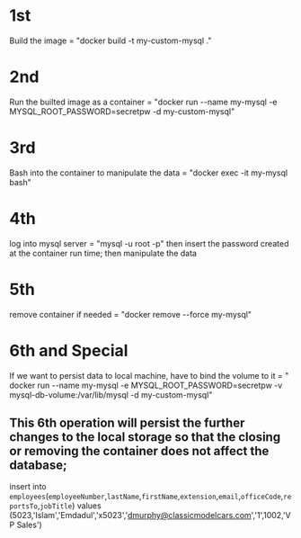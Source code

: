 # 1st
Build the image = "docker build -t my-custom-mysql ."

# 2nd 
Run the builted image as a container = "docker run --name my-mysql -e MYSQL_ROOT_PASSWORD=secretpw -d my-custom-mysql"

# 3rd
Bash into the container to manipulate the data = "docker exec -it my-mysql bash"

# 4th
log into mysql server = "mysql -u root -p"
then insert the password created at the container run time;
then manipulate the data

# 5th
remove container if needed = "docker remove --force my-mysql"

# 6th and Special
If we want to persist data to local machine, have to bind the volume to it = " docker run --name my-mysql -e MYSQL_ROOT_PASSWORD=secretpw -v mysql-db-volume:/var/lib/mysql -d my-custom-mysql"

## This 6th operation will persist the further changes to the local storage so that the closing or removing the container does not affect the database;

insert  into `employees`(`employeeNumber`,`lastName`,`firstName`,`extension`,`email`,`officeCode`,`reportsTo`,`jobTitle`) values 
(5023,'Islam','Emdadul','x5023','dmurphy@classicmodelcars.com','1',1002,'VP Sales')